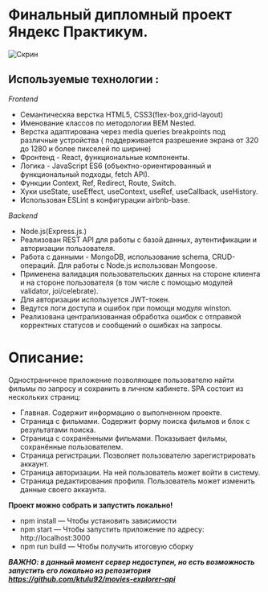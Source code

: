 

# Финальный дипломный проект Яндекс Практикум.

![Скрин](https://user-images.githubusercontent.com/43962272/148739713-63140d00-bee1-44ff-8573-280bb2f63b9f.png)


## Используемые технологии :
*Frontend*

+ Семантическяа верстка HTML5, CSS3(flex-box,grid-layout)
+ Именование классов по методологии BEM Nested.
+ Верстка адаптирована через media queries breakpoints под различные устройства ( поддерживается разрешение экрана от 320 до 1280 и более пикселей по ширине)
+ Фронтенд - React, функциональные компоненты.
+ Логика - JavaScript ES6 (объектно-ориентированный и функциональный подходы,  fetch API).
+ Функции Context, Ref, Redirect, Route, Switch.
+ Хуки useState, useEffect, useContext, useRef, useCallback, useHistory.
+ Использован ESLint в конфигурации airbnb-base.

*Backend*
+ Node.js(Express.js.)
+ Реализован REST API для работы с базой данных, аутентификации и авторизации пользователя.
+ Работа с данными - MongoDB, использование schema, CRUD-операций. Для работы с Node.js использован Mongoose.
+ Применена валидация пользовательских данных на стороне клиента и на стороне пользователя (в том числе с помощью модулей validator, joi/celebrate).
+ Для авторизации используется JWT-токен.
+ Ведутся логи доступа и ошибок при помощи модуля winston.
+ Реализована централизованная обработка ошибок с отправкой корректных статусов и сообщений о ошибках на запросы.


# Описание:
Одностраничное приложение позволяющее пользователю  найти фильмы по запросу и сохранить в личном кабинете. 
SPA состоит из нескольких страниц:

+ Главная. Содержит информацию о выполненном проекте.
+ Страница с фильмами. Содержит форму поиска фильмов и блок с результатами поиска.
+ Страница с сохранёнными фильмами. Показывает фильмы, сохранённые пользователем.
+ Страница регистрации. Позволяет пользователю зарегистрировать аккаунт.
+ Страница авторизации. На ней пользователь может войти в систему.
+ Страница редактирования профиля. Пользователь может изменить данные своего аккаунта.


**Проект можно собрать и запустить локально!**

+ npm install — Чтобы установить зависимости
+ npm start — Чтобы запустить приложение по адресу: http://localhost:3000
+ npm run build — Чтобы получить итоговую сборку

***ВАЖНО: в данный момент сервер недоступен, но есть возможность запустить его локально из репозитория https://github.com/ktulu92/movies-explorer-api***

